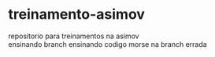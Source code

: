 # treinamento-asimov
repositorio para treinamentos na asimov  
ensinando branch
ensinando codigo morse na branch errada

